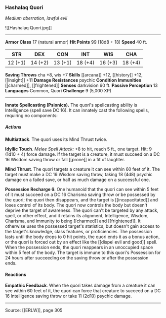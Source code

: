 ### Hashalaq Quori
_Medium aberration, lawful evil_

![[Hashalaq Quori.jpg]]




---

**Armor Class** 17 (natural armor)
**Hit Points** 99 (18d8 + 18)
**Speed** 40 ft.

| STR     | DEX     | CON     | INT     | WIS     | CHA     |
|---------|---------|---------|---------|---------|---------|
| 12 (+1) | 14 (+2) | 13 (+1) | 18 (+4) | 16 (+3) | 18 (+4) |

**Saving Throws** cha +8, wis +7
**Skills** [[arcana]] +12, [[history]] +12, [[insight]] +11
**Damage Resistances** psychic
**Condition Immunities** [[charmed]], [[frightened]]
**Senses** darkvision 60 ft.
**Passive Perception** 13
**Languages** Common, Quori
**Challenge** 9 (5,000 XP)

---

**Innate Spellcasting (Psionics).** The quori's spellcasting ability is Intelligence (spell save DC 16). It can innately cast the following spells, requiring no components:

##### Actions
**Multiattack**. The quori uses its Mind Thrust twice.

**Idyllic Touch**. _Melee Spell Attack:_ +8 to hit, reach 5 ft., one target. Hit: 9 (1d10 + 4) force damage. If the target is a creature, it must succeed on a DC 16 Wisdom saving throw or fall [[prone]] in a fit of laughter.

**Mind Thrust**. The quori targets a creature it can see within 60 feet of it. The target must make a DC 16 Wisdom saving throw, taking 18 (4d8) psychic damage on a failed save, or half as much damage on a successful one.

**Possession Recharge 6**. One humanoid that the quori can see within 5 feet of it must succeed on a DC 16 Charisma saving throw or be possessed by the quori; the quori then disappears, and the target is [[incapacitated]] and loses control of its body. The quori now controls the body but doesn't deprive the target of awareness. The quori can't be targeted by any attack, spell, or other effect, and it retains its alignment, Intelligence, Wisdom, Charisma, and immunity to being [[charmed]] and [[frightened]]. It otherwise uses the possessed target's statistics, but doesn't gain access to the target's knowledge, class features, or proficiencies. The possession lasts until the body drops to 0 hit points, the quori ends it as a bonus action, or the quori is forced out by an effect like the [[dispel evil and good]] spell. When the possession ends, the quori reappears in an unoccupied space within 5 feet of the body. The target is immune to this quori's Possession for 24 hours after succeeding on the saving throw or after the possession ends.

#### Reactions
**Empathic Feedback**. When the quori takes damage from a creature it can see within 60 feet of it, the quori can force that creature to succeed on a DC 16 Intelligence saving throw or take 11 (2d10) psychic damage.


---

Source: [[ERLW]], page 305